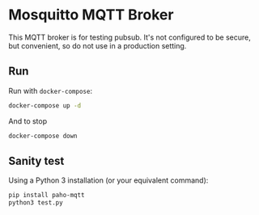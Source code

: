 # Mosquitto MQTT Broker

This MQTT broker is for testing pubsub. It's not configured to be secure, but convenient, so do not use in a production setting.

## Run

Run with `docker-compose`:

```bash
docker-compose up -d
```

And to stop

```bash
docker-compose down
```

## Sanity test

Using a Python 3 installation (or your equivalent command):

```bash
pip install paho-mqtt
python3 test.py
```


